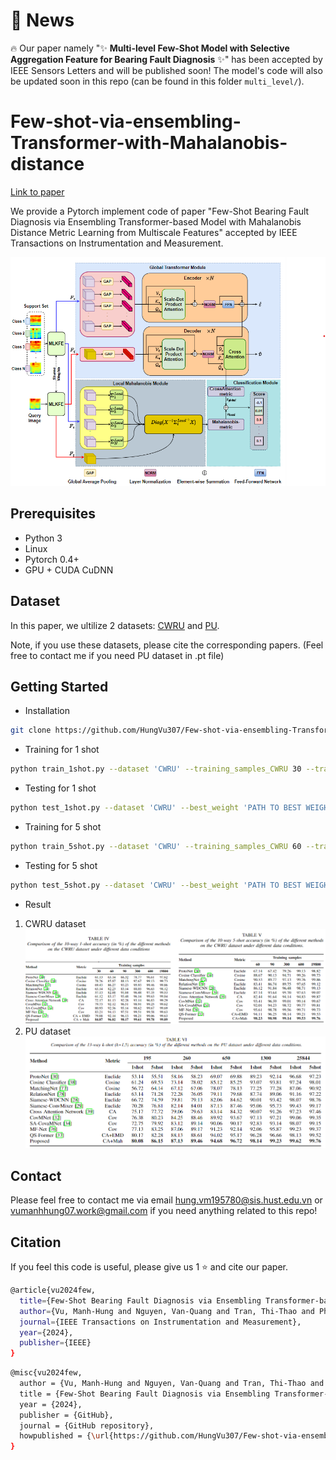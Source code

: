 # 🚀 News
🔥 Our paper namely "✨ __Multi-level Few-Shot Model with Selective Aggregation Feature for Bearing Fault Diagnosis__ ✨" has been accepted by IEEE Sensors Letters and will be published soon! The model's code will also be updated soon in this repo (can be found in this folder `multi_level/`). 

# Few-shot-via-ensembling-Transformer-with-Mahalanobis-distance

[Link to paper](https://ieeexplore.ieee.org/document/10478558)

We provide a Pytorch implement code of paper "Few-Shot Bearing Fault Diagnosis via Ensembling
Transformer-based Model with Mahalanobis
Distance Metric Learning from Multiscale Features" accepted by IEEE Transactions on Instrumentation and Measurement.

![plot](images/model.png)

## Prerequisites
- Python 3
- Linux
- Pytorch 0.4+
- GPU + CUDA CuDNN
## Dataset
In this paper, we ultilize 2 datasets: [CWRU](https://engineering.case.edu/bearingdatacenter) and [PU](https://mb.uni-paderborn.de/kat/forschung/kat-datacenter/bearing-datacenter/data-sets-and-download). 

Note, if you use these datasets, please cite the corresponding papers. (Feel free to contact me if you need PU dataset in .pt file)

## Getting Started
- Installation
``` bash
git clone https://github.com/HungVu307/Few-shot-via-ensembling-Transformer-with-Mahalanobis-distance
```
- Training for 1 shot
``` bash
python train_1shot.py --dataset 'CWRU' --training_samples_CWRU 30 --training_samples_PDB 195 --model_name 'Net'
```
- Testing for 1 shot
```bash
python test_1shot.py --dataset 'CWRU' --best_weight 'PATH TO BEST WEIGHT'
```
- Training for 5 shot
``` bash
python train_5shot.py --dataset 'CWRU' --training_samples_CWRU 60 --training_samples_PDB 300 --model_name 'Net'
```
- Testing for 5 shot
```bash
python test_5shot.py --dataset 'CWRU' --best_weight 'PATH TO BEST WEIGHT'
```
- Result
1. CWRU dataset
![plot](images/result1.png)
1. PU dataset
![plot](images/result3.png)

## Contact
Please feel free to contact me via email hung.vm195780@sis.hust.edu.vn or vumanhhung07.work@gmail.com if you need anything related to this repo!
## Citation
If you feel this code is useful, please give us 1 ⭐ and cite our paper.
```bash
@article{vu2024few,
  title={Few-Shot Bearing Fault Diagnosis via Ensembling Transformer-based Model with Mahalanobis Distance Metric Learning from Multiscale Features},
  author={Vu, Manh-Hung and Nguyen, Van-Quang and Tran, Thi-Thao and Pham, Van-Truong and Lo, Men-Tzung},
  journal={IEEE Transactions on Instrumentation and Measurement},
  year={2024},
  publisher={IEEE}
}
```
```bash
@misc{vu2024few,
  author = {Vu, Manh-Hung and Nguyen, Van-Quang and Tran, Thi-Thao and Pham, Van-Truong and Lo, Men-Tzung},
  title = {Few-Shot Bearing Fault Diagnosis via Ensembling Transformer-based Model with Mahalanobis Distance Metric Learning from Multiscale Features},
  year = {2024},
  publisher = {GitHub},
  journal = {GitHub repository},
  howpublished = {\url{https://github.com/HungVu307/Few-shot-via-ensembling-Transformer-with-Mahalanobis-distance}},
}
```
